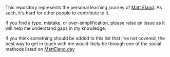 This repository represents the personal learning journey of [Matt Eland](https://MattEland.dev). As such, it's hard for other people to contribute to it.

If you find a typo, mistake, or over-simplification, please raise an issue as it will help me understand gaps in my knowledge.

If you think something should be added to this list that I've not covered, the best way to get in touch with me would likely be through one of the social methods listed on [MattEland.dev](https://MattEland.dev)
